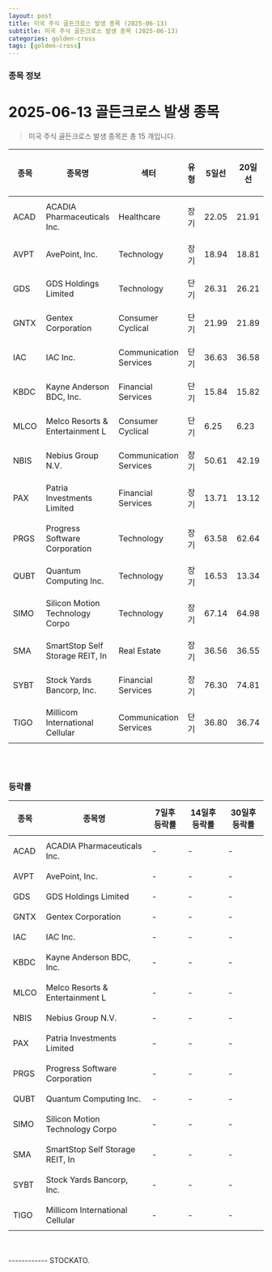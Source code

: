 ```yaml
---
layout: post
title: 미국 주식 골든크로스 발생 종목 (2025-06-13)
subtitle: 미국 주식 골든크로스 발생 종목 (2025-06-13)
categories: golden-cross
tags: [golden-cross]
---
```



### 종목 정보

# 2025-06-13 골든크로스 발생 종목

<blockquote>  <p> 미국 주식 골든크로스 발생 종목은 총 15 개입니다. </p></blockquote>

<style type="text/css">table th,table td { padding: 10px 9px }</style><table><thead><tr><th>종목</th><th>종목명</th><th>섹터</th><th>유형</th><th>5일선</th><th>20일선</th><th>50일선</th><th>200일선</th><th>최근5일<br>상승률</th></tr></thead><tbody><tr><td>ACAD</td><td>ACADIA Pharmaceuticals Inc.</td><td>Healthcare</td><td>장기</td><td>22.05</td><td>21.91</td><td>17.91</td><td>17.86</td><td>-1.23</td></tr><tr><td>AVPT</td><td>AvePoint, Inc.</td><td>Technology</td><td>장기</td><td>18.94</td><td>18.81</td><td>17.13</td><td>17.11</td><td>-4.96</td></tr><tr><td>GDS</td><td>GDS Holdings Limited</td><td>Technology</td><td>단기</td><td>26.31</td><td>26.21</td><td>24.70</td><td>26.39</td><td>1.58</td></tr><tr><td>GNTX</td><td>Gentex Corporation</td><td>Consumer Cyclical</td><td>단기</td><td>21.99</td><td>21.89</td><td>21.82</td><td>24.85</td><td>1.45</td></tr><tr><td>IAC</td><td>IAC Inc.</td><td>Communication Services</td><td>단기</td><td>36.63</td><td>36.58</td><td>35.80</td><td>36.42</td><td>-0.64</td></tr><tr><td>KBDC</td><td>Kayne Anderson BDC, Inc.</td><td>Financial Services</td><td>단기</td><td>15.84</td><td>15.82</td><td>15.71</td><td>15.99</td><td>0.92</td></tr><tr><td>MLCO</td><td>Melco Resorts & Entertainment L</td><td>Consumer Cyclical</td><td>단기</td><td>6.25</td><td>6.23</td><td>5.65</td><td>5.76</td><td>2.21</td></tr><tr><td>NBIS</td><td>Nebius Group N.V.</td><td>Communication Services</td><td>장기</td><td>50.61</td><td>42.19</td><td>31.71</td><td>31.55</td><td>-2.40</td></tr><tr><td>PAX</td><td>Patria Investments Limited</td><td>Financial Services</td><td>장기</td><td>13.71</td><td>13.12</td><td>11.58</td><td>11.55</td><td>1.34</td></tr><tr><td>PRGS</td><td>Progress Software Corporation</td><td>Technology</td><td>장기</td><td>63.58</td><td>62.64</td><td>60.38</td><td>60.32</td><td>-2.43</td></tr><tr><td>QUBT</td><td>Quantum Computing Inc.</td><td>Technology</td><td>장기</td><td>16.53</td><td>13.34</td><td>9.67</td><td>9.62</td><td>21.75</td></tr><tr><td>SIMO</td><td>Silicon Motion Technology Corpo</td><td>Technology</td><td>장기</td><td>67.14</td><td>64.98</td><td>53.82</td><td>53.75</td><td>-0.18</td></tr><tr><td>SMA</td><td>SmartStop Self Storage REIT, In</td><td>Real Estate</td><td>장기</td><td>36.56</td><td>36.55</td><td>34.93</td><td>34.88</td><td>-3.86</td></tr><tr><td>SYBT</td><td>Stock Yards Bancorp, Inc.</td><td>Financial Services</td><td>장기</td><td>76.30</td><td>74.81</td><td>72.55</td><td>72.54</td><td>-1.53</td></tr><tr><td>TIGO</td><td>Millicom International Cellular</td><td>Communication Services</td><td>단기</td><td>36.80</td><td>36.74</td><td>33.89</td><td>28.80</td><td>3.18</td></tr></tbody></table><br><br>
### 등락률

<table><thead><tr><th>종목</th><th>종목명</th><th>7일후 등락률</th><th>14일후 등락률</th><th>30일후 등락률</th></tr></thead><tbody><tr><td>ACAD</td><td>ACADIA Pharmaceuticals Inc.</td><td>-</td><td>-</td><td>-</td></tr><tr><td>AVPT</td><td>AvePoint, Inc.</td><td>-</td><td>-</td><td>-</td></tr><tr><td>GDS</td><td>GDS Holdings Limited</td><td>-</td><td>-</td><td>-</td></tr><tr><td>GNTX</td><td>Gentex Corporation</td><td>-</td><td>-</td><td>-</td></tr><tr><td>IAC</td><td>IAC Inc.</td><td>-</td><td>-</td><td>-</td></tr><tr><td>KBDC</td><td>Kayne Anderson BDC, Inc.</td><td>-</td><td>-</td><td>-</td></tr><tr><td>MLCO</td><td>Melco Resorts & Entertainment L</td><td>-</td><td>-</td><td>-</td></tr><tr><td>NBIS</td><td>Nebius Group N.V.</td><td>-</td><td>-</td><td>-</td></tr><tr><td>PAX</td><td>Patria Investments Limited</td><td>-</td><td>-</td><td>-</td></tr><tr><td>PRGS</td><td>Progress Software Corporation</td><td>-</td><td>-</td><td>-</td></tr><tr><td>QUBT</td><td>Quantum Computing Inc.</td><td>-</td><td>-</td><td>-</td></tr><tr><td>SIMO</td><td>Silicon Motion Technology Corpo</td><td>-</td><td>-</td><td>-</td></tr><tr><td>SMA</td><td>SmartStop Self Storage REIT, In</td><td>-</td><td>-</td><td>-</td></tr><tr><td>SYBT</td><td>Stock Yards Bancorp, Inc.</td><td>-</td><td>-</td><td>-</td></tr><tr><td>TIGO</td><td>Millicom International Cellular</td><td>-</td><td>-</td><td>-</td></tr></tbody></table><br><br>
------------
STOCKATO. 
